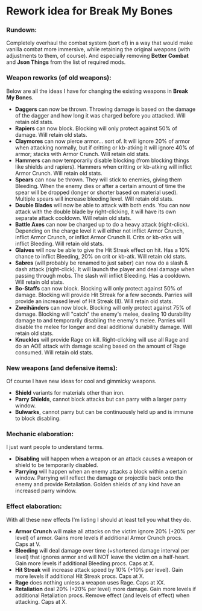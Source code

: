# Rework idea for __Break My Bones__
### Rundown:
Completely overhaul the combat system (sort of) in a way that would make vanilla combat more immersive, while retaining the original weapons (with adjustments to them, of course). And especially removing __Better Combat__ and __Json Things__ from the list of required mods.
### Weapon reworks (of old weapons):
Below are all the ideas I have for changing the existing weapons in __Break My Bones__.
- **Daggers** can now be thrown. Throwing damage is based on the damage of the dagger and how long it was charged before you attacked. Will retain old stats.
- **Rapiers** can now block. Blocking will only protect against 50% of damage. Will retain old stats.
- **Claymores** can now pierce armor... sort of. It will ignore 20% of armor when attacking normally, but if critting or kb-atking it will ignore 40% of armor; stacks with Armor Crunch. Will retain old stats.
- **Hammers** can now temporarily disable blocking (from blocking things like shields and rapiers). Hammers when critting or kb-atking will inflict Armor Crunch. Will retain old stats.
- **Spears** can now be thrown. They will stick to enemies, giving them Bleeding. When the enemy dies or after a certain amount of time the spear will be dropped (longer or shorter based on material used). Multiple spears will increase bleeding level. Will retain old stats.
- **Double Blades** will now be able to attack with both ends. You can now attack with the double blade by right-clicking, it will have its own separate attack cooldown. Will retain old stats.
- **Battle Axes** can now be charged up to do a heavy attack (right-click). Depending on the charge level it will either not inflict Armor Crunch, inflict Armor Crunch, or inflict Armor Crunch II. Crits or kb-atks will inflict Bleeding. Will retain old stats.
- **Glaives** will now be able to give the Hit Streak effect on hit. Has a 10% chance to inflict Bleeding, 20% on crit or kb-atk. Will retain old stats.
- **Sabres** (will probably be renamed to just saber) can now do a slash & dash attack (right-click). It will launch the player and deal damage when passing through mobs. The slash will inflict Bleeding. Has a cooldown. Will retain old stats.
- **Bo-Staffs** can now block. Blocking will only protect against 50% of damage. Blocking will provide Hit Streak for a few seconds. Parries will provide an increased level of Hit Streak (II). Will retain old stats.
- **Zweihänders** can now block. Blocking will only protect against 75% of damage. Blocking will "catch" the enemy's melee, dealing 10 durability damage to and temporarily disabling the enemy's melee. Parries will disable the melee for longer and deal additional durability damage. Will retain old stats.
- **Knuckles** will provide Rage on kill. Right-clicking will use all Rage and do an AOE attack with damage scaling based on the amount of Rage consumed. Will retain old stats.
### New weapons (and defensive items):
Of course I have new ideas for cool and gimmicky weapons.
- **Shield** variants for materials other than iron.
- **Parry Shields**, cannot block attacks but can parry with a larger parry window.
- **Bulwarks**, cannot parry but can be continuously held up and is immune to block disabling.
### Mechanic elaboration:
I just want people to understand terms.
- **Disabling** will happen when a weapon or an attack causes a weapon or shield to be temporarily disabled.
- **Parrying** will happen when an enemy attacks a block within a certain window. Parrying will reflect the damage or projectile back onto the enemy and provide Retaliation. Golden shields of any kind have an increased parry window.
### Effect elaboration: 
With all these new effects I'm listing I should at least tell you what they do.
- **Armor Crunch** will make all attacks on the victim ignore 20% (+20% per level) of armor. Gains more levels if additional Armor Crunch procs. Caps at V.
- **Bleeding** will deal damage over time (+shortened damage interval per level) that ignores armor and will NOT leave the victim on a half-heart. Gain more levels if additional Bleeding procs. Caps at X.
- **Hit Streak** will increase attack speed by 10% (+10% per level). Gain more levels if additional Hit Streak procs. Caps at X.
- **Rage** does nothing unless a weapon uses Rage. Caps at XX.
- **Retaliation** deal 20% (+20% per level) more damage. Gain more levels if additional Retaliation procs. Remove effect (and levels of effect) when attacking. Caps at X.

